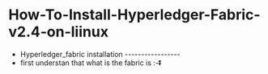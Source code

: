# How-To-Install-Hyperledger-Fabric-v2.4-on-liinux
 -  Hyperledger_fabric installation -----------------
  - first understan that what is the fabric is :-⏬
